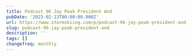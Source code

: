 ```yaml
---
title: Podcast 96 Jay Peak President And
pubDate: '2023-02-13T00:00:00.000Z'
url: https://www.stormskiing.com/p/podcast-96-jay-peak-president-and
slug: podcast-96-jay-peak-president-and
description: ''
tags: []
changefreq: monthly
---
```


<!-- Add post content below -->
